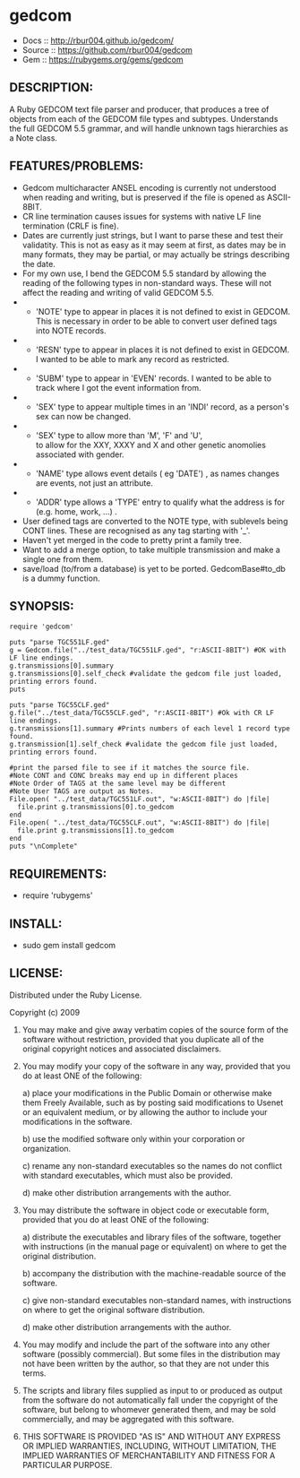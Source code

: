 # gedcom

* Docs :: http://rbur004.github.io/gedcom/
* Source :: https://github.com/rbur004/gedcom
* Gem :: https://rubygems.org/gems/gedcom

## DESCRIPTION:

A Ruby GEDCOM text file parser and producer, that produces a tree of objects from each of the
GEDCOM file types and subtypes. Understands the full GEDCOM 5.5 grammar, and will handle 
unknown tags hierarchies as a Note class.
 
 
## FEATURES/PROBLEMS:

* Gedcom multicharacter ANSEL encoding is currently not understood when reading and writing, but is preserved if the file is opened as ASCII-8BIT.
* CR line termination causes issues for systems with native LF line termination (CRLF is fine).
* Dates are currently just strings, but I want to parse these and test their validatity. 
  This is not as easy as it may seem at first, as dates may be in many formats, 
  they may be partial, or may actually be strings describing the date. 
* For my own use, I bend the GEDCOM 5.5 standard by allowing the reading of the following types in non-standard ways. 
  These will not affect the reading and writing of valid GEDCOM 5.5.
* * 'NOTE' type to appear in places it is not defined to exist in GEDCOM.
           This is necessary in order to be able to convert user defined tags into NOTE records.
* * 'RESN' type to appear in places it is not defined to exist in GEDCOM.
           I wanted to be able to mark any record as restricted.
* * 'SUBM' type to appear in 'EVEN' records.
           I wanted to be able to track where I got the event information from.
* * 'SEX' type to appear multiple times in an 'INDI' record,
          as a person's sex can now be changed.
* * 'SEX' type to allow more than 'M', 'F' and 'U',  
          to allow for the XXY, XXXY and X and other genetic anomolies associated with gender.
* * 'NAME' type allows event details ( eg 'DATE') , 
           as names changes are events, not just an attribute.
* * 'ADDR' type allows a 'TYPE' entry 
           to qualify what the address is for (e.g. home, work, ...) .
* User defined tags are converted to the NOTE type, with sublevels being CONT lines.
  These are recognised as any tag starting with '_'. 
* Haven't yet merged in the code to pretty print a family tree.
* Want to add a merge option, to take multiple transmission and make a single one from them.
* save/load (to/from a database) is yet to be ported. GedcomBase#to_db is a dummy function.

## SYNOPSIS:

	require 'gedcom'

	puts "parse TGC551LF.ged"
	g = Gedcom.file("../test_data/TGC551LF.ged", "r:ASCII-8BIT") #OK with LF line endings.
	g.transmissions[0].summary
	g.transmissions[0].self_check #validate the gedcom file just loaded, printing errors found.
	puts 

	puts "parse TGC55CLF.ged"
	g.file("../test_data/TGC55CLF.ged", "r:ASCII-8BIT") #Ok with CR LF line endings.
	g.transmissions[1].summary #Prints numbers of each level 1 record type found.
	g.transmission[1].self_check #validate the gedcom file just loaded, printing errors found.

	#print the parsed file to see if it matches the source file.
	#Note CONT and CONC breaks may end up in different places
	#Note Order of TAGS at the same level may be different
	#Note User TAGS are output as Notes.
	File.open( "../test_data/TGC551LF.out", "w:ASCII-8BIT") do |file|
	  file.print g.transmissions[0].to_gedcom
	end
	File.open( "../test_data/TGC55CLF.out", "w:ASCII-8BIT") do |file|
	  file.print g.transmissions[1].to_gedcom
	end
	puts "\nComplete"


## REQUIREMENTS:

* require 'rubygems'

## INSTALL:

* sudo gem install gedcom

## LICENSE:

Distributed under the Ruby License.

Copyright (c) 2009

1. You may make and give away verbatim copies of the source form of the
   software without restriction, provided that you duplicate all of the
   original copyright notices and associated disclaimers.

2. You may modify your copy of the software in any way, provided that
   you do at least ONE of the following:

     a) place your modifications in the Public Domain or otherwise
        make them Freely Available, such as by posting said
  modifications to Usenet or an equivalent medium, or by allowing
  the author to include your modifications in the software.

     b) use the modified software only within your corporation or
        organization.

     c) rename any non-standard executables so the names do not conflict
  with standard executables, which must also be provided.

     d) make other distribution arrangements with the author.

3. You may distribute the software in object code or executable
   form, provided that you do at least ONE of the following:

     a) distribute the executables and library files of the software,
  together with instructions (in the manual page or equivalent)
  on where to get the original distribution.

     b) accompany the distribution with the machine-readable source of
  the software.

     c) give non-standard executables non-standard names, with
        instructions on where to get the original software distribution.

     d) make other distribution arrangements with the author.

4. You may modify and include the part of the software into any other
   software (possibly commercial).  But some files in the distribution
   may not have been written by the author, so that they are not under this terms.

5. The scripts and library files supplied as input to or produced as 
   output from the software do not automatically fall under the
   copyright of the software, but belong to whomever generated them, 
   and may be sold commercially, and may be aggregated with this
   software.

6. THIS SOFTWARE IS PROVIDED "AS IS" AND WITHOUT ANY EXPRESS OR
   IMPLIED WARRANTIES, INCLUDING, WITHOUT LIMITATION, THE IMPLIED
   WARRANTIES OF MERCHANTABILITY AND FITNESS FOR A PARTICULAR
   PURPOSE.
